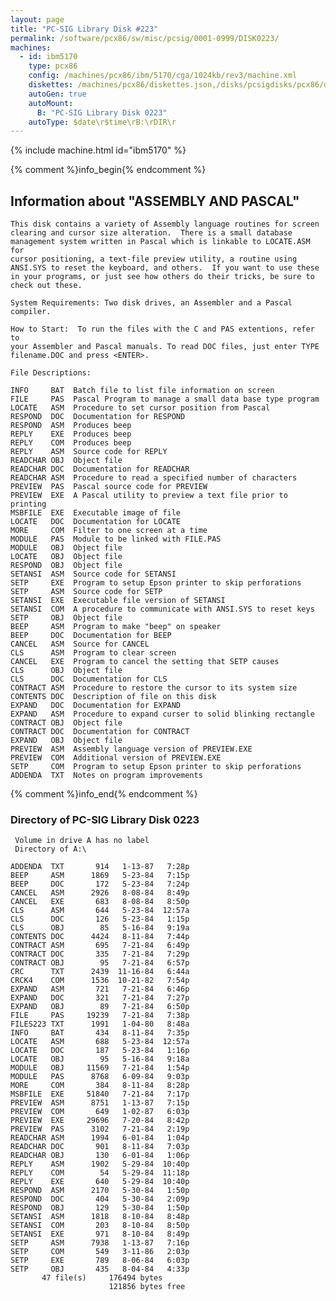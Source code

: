```yaml
---
layout: page
title: "PC-SIG Library Disk #223"
permalink: /software/pcx86/sw/misc/pcsig/0001-0999/DISK0223/
machines:
  - id: ibm5170
    type: pcx86
    config: /machines/pcx86/ibm/5170/cga/1024kb/rev3/machine.xml
    diskettes: /machines/pcx86/diskettes.json,/disks/pcsigdisks/pcx86/diskettes.json
    autoGen: true
    autoMount:
      B: "PC-SIG Library Disk 0223"
    autoType: $date\r$time\rB:\rDIR\r
---
```


{% include machine.html id="ibm5170" %}

{% comment %}info_begin{% endcomment %}

## Information about "ASSEMBLY AND PASCAL"

    This disk contains a variety of Assembly language routines for screen
    clearing and cursor size alteration.  There is a small database
    management system written in Pascal which is linkable to LOCATE.ASM for
    cursor positioning, a text-file preview utility, a routine using
    ANSI.SYS to reset the keyboard, and others.  If you want to use these
    in your programs, or just see how others do their tricks, be sure to
    check out these.
    
    System Requirements: Two disk drives, an Assembler and a Pascal
    compiler.
    
    How to Start:  To run the files with the C and PAS extentions, refer to
    your Assembler and Pascal manuals. To read DOC files, just enter TYPE
    filename.DOC and press <ENTER>.
    
    File Descriptions:
    
    INFO     BAT  Batch file to list file information on screen
    FILE     PAS  Pascal Program to manage a small data base type program
    LOCATE   ASM  Procedure to set cursor position from Pascal
    RESPOND  DOC  Documentation for RESPOND
    RESPOND  ASM  Produces beep
    REPLY    EXE  Produces beep
    REPLY    COM  Produces beep
    REPLY    ASM  Source code for REPLY
    READCHAR OBJ  Object file
    READCHAR DOC  Documentation for READCHAR
    READCHAR ASM  Procedure to read a specified number of characters
    PREVIEW  PAS  Pascal source code for PREVIEW
    PREVIEW  EXE  A Pascal utility to preview a text file prior to printing
    MSBFILE  EXE  Executable image of file
    LOCATE   DOC  Documentation for LOCATE
    MORE     COM  Filter to one screen at a time
    MODULE   PAS  Module to be linked with FILE.PAS
    MODULE   OBJ  Object file
    LOCATE   OBJ  Object file
    RESPOND  OBJ  Object file
    SETANSI  ASM  Source code for SETANSI
    SETP     EXE  Program to setup Epson printer to skip perforations
    SETP     ASM  Source code for SETP
    SETANSI  EXE  Executable file version of SETANSI
    SETANSI  COM  A procedure to communicate with ANSI.SYS to reset keys
    SETP     OBJ  Object file
    BEEP     ASM  Program to make "beep" on speaker
    BEEP     DOC  Documentation for BEEP
    CANCEL   ASM  Source for CANCEL
    CLS      ASM  Program to clear screen
    CANCEL   EXE  Program to cancel the setting that SETP causes
    CLS      OBJ  Object file
    CLS      DOC  Documentation for CLS
    CONTRACT ASM  Procedure to restore the cursor to its system size
    CONTENTS DOC  Description of file on this disk
    EXPAND   DOC  Documentation for EXPAND
    EXPAND   ASM  Procedure to expand curser to solid blinking rectangle
    CONTRACT OBJ  Object file
    CONTRACT DOC  Documentation for CONTRACT
    EXPAND   OBJ  Object file
    PREVIEW  ASM  Assembly language version of PREVIEW.EXE
    PREVIEW  COM  Additional version of PREVIEW.EXE
    SETP     COM  Program to setup Epson printer to skip perforations
    ADDENDA  TXT  Notes on program improvements
{% comment %}info_end{% endcomment %}


### Directory of PC-SIG Library Disk 0223

     Volume in drive A has no label
     Directory of A:\

    ADDENDA  TXT       914   1-13-87   7:28p
    BEEP     ASM      1869   5-23-84   7:15p
    BEEP     DOC       172   5-23-84   7:24p
    CANCEL   ASM      2926   8-08-84   8:49p
    CANCEL   EXE       683   8-08-84   8:50p
    CLS      ASM       644   5-23-84  12:57a
    CLS      DOC       126   5-23-84   1:15p
    CLS      OBJ        85   5-16-84   9:19a
    CONTENTS DOC      4424   8-11-84   7:44p
    CONTRACT ASM       695   7-21-84   6:49p
    CONTRACT DOC       335   7-21-84   7:29p
    CONTRACT OBJ        95   7-21-84   6:57p
    CRC      TXT      2439  11-16-84   6:44a
    CRCK4    COM      1536  10-21-82   7:54p
    EXPAND   ASM       721   7-21-84   6:46p
    EXPAND   DOC       321   7-21-84   7:27p
    EXPAND   OBJ        89   7-21-84   6:50p
    FILE     PAS     19239   7-21-84   7:38p
    FILES223 TXT      1991   1-04-80   8:48a
    INFO     BAT       434   8-11-84   7:35p
    LOCATE   ASM       688   5-23-84  12:57a
    LOCATE   DOC       187   5-23-84   1:16p
    LOCATE   OBJ        95   5-16-84   9:18a
    MODULE   OBJ     11569   7-21-84   1:54p
    MODULE   PAS      8768   6-09-84   9:03p
    MORE     COM       384   8-11-84   8:28p
    MSBFILE  EXE     51840   7-21-84   7:17p
    PREVIEW  ASM      8751   1-13-87   7:15p
    PREVIEW  COM       649   1-02-87   6:03p
    PREVIEW  EXE     29696   7-20-84   8:42p
    PREVIEW  PAS      3102   7-21-84   2:19p
    READCHAR ASM      1994   6-01-84   1:04p
    READCHAR DOC       901   8-11-84   7:03p
    READCHAR OBJ       130   6-01-84   1:06p
    REPLY    ASM      1902   5-29-84  10:40p
    REPLY    COM        54   5-29-84  11:18p
    REPLY    EXE       640   5-29-84  10:40p
    RESPOND  ASM      2170   5-30-84   1:50p
    RESPOND  DOC       404   5-30-84   2:09p
    RESPOND  OBJ       129   5-30-84   1:50p
    SETANSI  ASM      1818   8-10-84   8:48p
    SETANSI  COM       203   8-10-84   8:50p
    SETANSI  EXE       971   8-10-84   8:49p
    SETP     ASM      7938   1-13-87   7:16p
    SETP     COM       549   3-11-86   2:03p
    SETP     EXE       789   8-06-84   6:03p
    SETP     OBJ       435   8-04-84   4:33p
           47 file(s)     176494 bytes
                          121856 bytes free
